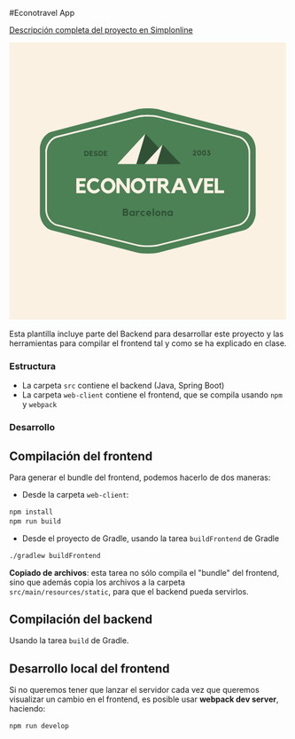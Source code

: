 #Econotravel App

[Descripción completa del proyecto en Simplonline](https://simplonline.co/briefs/c051e298-4819-4197-a53c-c5ea55a53bab)

![icono-econotravel](doc/images/logo.png)

Esta plantilla incluye parte del Backend para desarrollar este proyecto y las herramientas para compilar el frontend tal y como se ha explicado en clase.

### Estructura

- La carpeta `src` contiene el backend (Java, Spring Boot)
- La carpeta `web-client` contiene el frontend, que se compila usando `npm` y `webpack`


### Desarrollo

## Compilación del frontend

Para generar el bundle del frontend, podemos hacerlo de dos maneras: 

- Desde la carpeta `web-client`: 

```bash
npm install 
npm run build
```

- Desde el proyecto de Gradle, usando la tarea `buildFrontend` de Gradle

```bash
./gradlew buildFrontend
```

**Copiado de archivos**: esta tarea no sólo compila el "bundle" del frontend, sino que además
copia los archivos a la carpeta `src/main/resources/static`, para que el backend pueda servirlos.


## Compilación del backend

Usando la tarea `build` de Gradle.


## Desarrollo local del frontend

Si no queremos tener que lanzar el servidor cada vez que queremos visualizar un cambio en 
el frontend, es posible usar **webpack dev server**, haciendo: 

```
npm run develop
```

